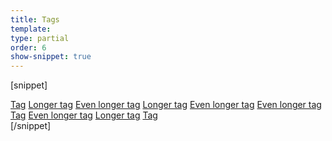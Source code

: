 ```yaml
---
title: Tags
template:
type: partial
order: 6
show-snippet: true
---
```

[snippet]
<div class="tag-wrapper">
    <a href="#" class="tags"><span>Tag</span></a>
    <a href="#" class="tags"><span>Longer tag</span></a>
    <a href="#" class="tags"><span>Even longer tag</span></a>
    <a href="#" class="tags"><span>Longer tag</span></a>
    <a href="#" class="tags"><span>Even longer tag</span></a>
    <a href="#" class="tags"><span>Even longer tag</span></a>
    <a href="#" class="tags"><span>Tag</span></a>
    <a href="#" class="tags"><span>Even longer tag</span></a>
    <a href="#" class="tags"><span>Longer tag</span></a>
    <a href="#" class="tags"><span>Tag</span></a>
</div>
[/snippet]